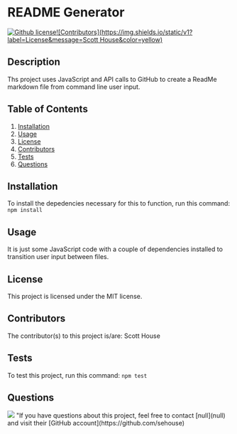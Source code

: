 # README Generator

[![Github license](https://img.shields.io/static/v1?label=License&message=MIT&color=blue)](#license)[![Contributors](https://img.shields.io/static/v1?label=License&message=Scott House&color=yellow)](#contributors)

## Description
 Ths project uses JavaScript and API calls to GitHub to create a ReadMe markdown file from command line user input.

## Table of Contents
1. [Installation](#installation)
2. [Usage](#usage)
3. [License](#license)
4. [Contributors](#contributors)
5. [Tests](#tests)
6. [Questions](#questions)

## Installation
To install the depedencies necessary for this to function, run this command:
```npm install```

## Usage
 It is just some JavaScript code with a couple of dependencies installed to transition user input between files. 

## License
This project is licensed under the MIT license.

## Contributors
The contributor(s) to this project is/are:
Scott House

## Tests
To test this project, run this command:
```npm test```

## Questions
<img src="https://avatars3.githubusercontent.com/u/60306968?v=4">
"If you have questions about this project, feel free to contact [null](null) and visit their [GitHub account](https://github.com/sehouse)

